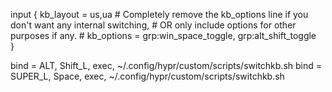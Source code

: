 input {
    kb_layout = us,ua
    # Completely remove the kb_options line if you don't want any internal switching,
    # OR only include options for other purposes if any.
    # kb_options = grp:win_space_toggle, grp:alt_shift_toggle  
}

bind = ALT, Shift_L, exec, ~/.config/hypr/custom/scripts/switchkb.sh
bind = SUPER_L, Space, exec, ~/.config/hypr/custom/scripts/switchkb.sh
